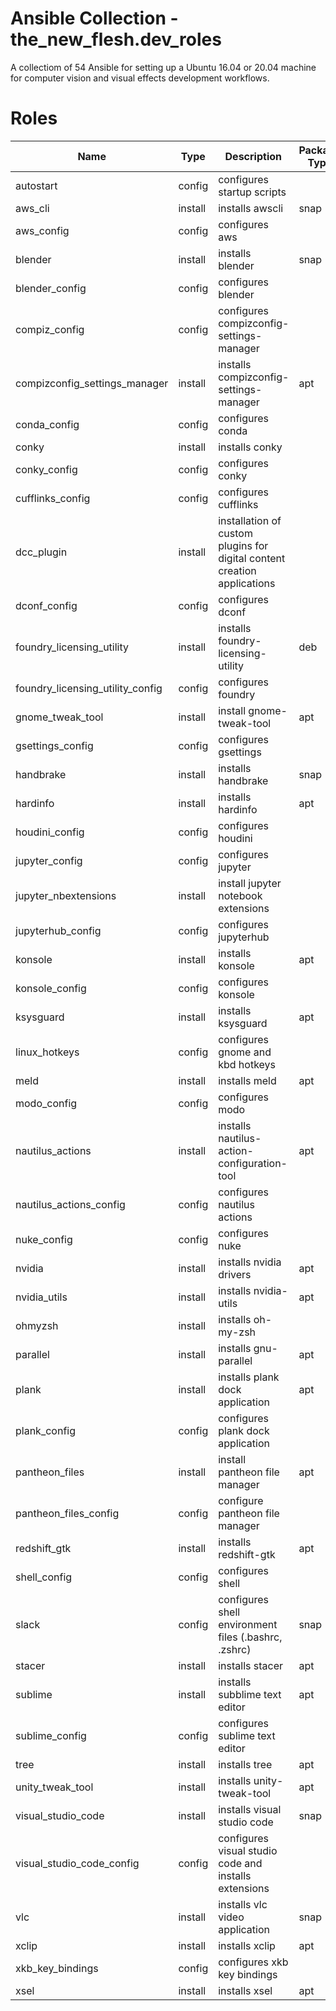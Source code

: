 # Ansible Collection - the_new_flesh.dev_roles

A collectiom of 54 Ansible for setting up a Ubuntu 16.04 or 20.04 machine for
computer vision and visual effects development workflows.

# Roles
| Name                             | Type    | Description                                                              | Package Type |
| -------------------------------- | ------- | ------------------------------------------------------------------------ | ------------ |
| autostart                        | config  | configures startup scripts                                               |              |
| aws_cli                          | install | installs awscli                                                          | snap         |
| aws_config                       | config  | configures aws                                                           |              |
| blender                          | install | installs blender                                                         | snap         |
| blender_config                   | config  | configures blender                                                       |              |
| compiz_config                    | config  | configures compizconfig-settings-manager                                 |              |
| compizconfig_settings_manager    | install | installs compizconfig-settings-manager                                   | apt          |
| conda_config                     | config  | configures conda                                                         |              |
| conky                            | install | installs conky                                                           |              |
| conky_config                     | config  | configures conky                                                         |              |
| cufflinks_config                 | config  | configures cufflinks                                                     |              |
| dcc_plugin                       | install | installation of custom plugins for digital content creation applications |              |
| dconf_config                     | config  | configures dconf                                                         |              |
| foundry_licensing_utility        | install | installs foundry-licensing-utility                                       | deb          |
| foundry_licensing_utility_config | config  | configures foundry                                                       |              |
| gnome_tweak_tool                 | install | install gnome-tweak-tool                                                 | apt          |
| gsettings_config                 | config  | configures gsettings                                                     |              |
| handbrake                        | install | installs handbrake                                                       | snap         |
| hardinfo                         | install | installs hardinfo                                                        | apt          |
| houdini_config                   | config  | configures houdini                                                       |              |
| jupyter_config                   | config  | configures jupyter                                                       |              |
| jupyter_nbextensions             | install | install jupyter notebook extensions                                      |              |
| jupyterhub_config                | config  | configures jupyterhub                                                    |              |
| konsole                          | install | installs konsole                                                         | apt          |
| konsole_config                   | config  | configures konsole                                                       |              |
| ksysguard                        | install | installs ksysguard                                                       | apt          |
| linux_hotkeys                    | config  | configures gnome and kbd hotkeys                                         |              |
| meld                             | install | installs meld                                                            | apt          |
| modo_config                      | config  | configures modo                                                          |              |
| nautilus_actions                 | install | installs nautilus-action-configuration-tool                              | apt          |
| nautilus_actions_config          | config  | configures nautilus actions                                              |              |
| nuke_config                      | config  | configures nuke                                                          |              |
| nvidia                           | install | installs nvidia drivers                                                  | apt          |
| nvidia_utils                     | install | installs nvidia-utils                                                    | apt          |
| ohmyzsh                          | install | installs oh-my-zsh                                                       |              |
| parallel                         | install | installs gnu-parallel                                                    | apt          |
| plank                            | install | installs plank dock application                                          | apt          |
| plank_config                     | config  | configures plank dock application                                        |              |
| pantheon_files                   | install | install pantheon file manager                                            | apt          |
| pantheon_files_config            | config  | configure pantheon file manager                                          |              |
| redshift_gtk                     | install | installs redshift-gtk                                                    | apt          |
| shell_config                     | config  | configures shell                                                         |              |
| slack                            | config  | configures shell environment files (.bashrc, .zshrc)                     | snap         |
| stacer                           | install | installs stacer                                                          | apt          |
| sublime                          | install | installs subblime text editor                                            | apt          |
| sublime_config                   | config  | configures sublime text editor                                           |              |
| tree                             | install | installs tree                                                            | apt          |
| unity_tweak_tool                 | install | installs unity-tweak-tool                                                | apt          |
| visual_studio_code               | install | installs visual studio code                                              | snap         |
| visual_studio_code_config        | config  | configures visual studio code and installs extensions                    |              |
| vlc                              | install | installs vlc video application                                           | snap         |
| xclip                            | install | installs xclip                                                           | apt          |
| xkb_key_bindings                 | config  | configures xkb key bindings                                              |              |
| xsel                             | install | installs xsel                                                            | apt          |
